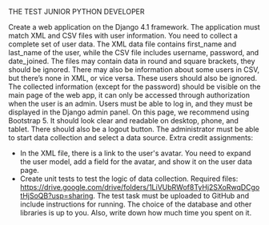 THE TEST
JUNIOR PYTHON DEVELOPER

Create a web application on the Django 4.1 framework. The application must match XML and
CSV files with user information. You need to collect a complete set of user data. The XML data
file contains first_name and last_name of the user, while the CSV file includes username,
password, and date_joined.
The files may contain data in round and square brackets, they should be ignored. There may
also be information about some users in CSV, but there’s none in XML, or vice versa. These
users should also be ignored.
The collected information (except for the password) should be visible on the main page of the
web app, it can only be accessed through authorization when the user is an admin. Users
must be able to log in, and they must be displayed in the Django admin panel. On this page,
we recommend using Bootstrap 5. It should look clear and readable on desktop, phone, and
tablet.
There should also be a logout button. The administrator must be able to start data collection
and select a data source.
Extra credit assignments:
- In the XML file, there is a link to the user's avatar. You need to expand the user model, add a
field for the avatar, and show it on the user data page.
- Create unit tests to test the logic of data collection.
Required files:
https://drive.google.com/drive/folders/1LiVUbRWof8TyHj2SXoRwqDCgotHjSoQB?usp=sharing.
The test task must be uploaded to GitHub and include instructions for running. The choice of
the database and other libraries is up to you. Also, write down how much time you spent on it.